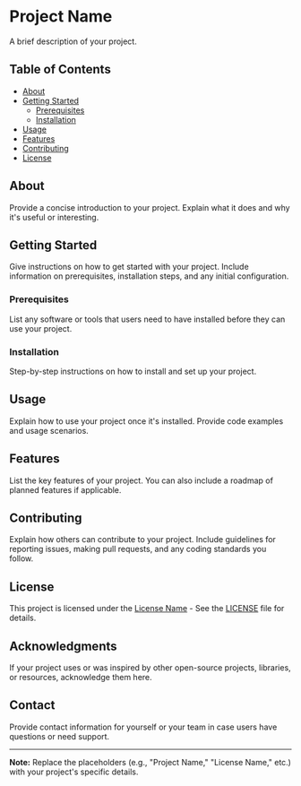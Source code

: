 # Project Name

A brief description of your project.

## Table of Contents

- [About](#about)
- [Getting Started](#getting-started)
  - [Prerequisites](#prerequisites)
  - [Installation](#installation)
- [Usage](#usage)
- [Features](#features)
- [Contributing](#contributing)
- [License](#license)

## About

Provide a concise introduction to your project. Explain what it does and why it's useful or interesting.

## Getting Started

Give instructions on how to get started with your project. Include information on prerequisites, installation steps, and any initial configuration.

### Prerequisites

List any software or tools that users need to have installed before they can use your project.

### Installation

Step-by-step instructions on how to install and set up your project.

## Usage

Explain how to use your project once it's installed. Provide code examples and usage scenarios.

## Features

List the key features of your project. You can also include a roadmap of planned features if applicable.

## Contributing

Explain how others can contribute to your project. Include guidelines for reporting issues, making pull requests, and any coding standards you follow.

## License

This project is licensed under the [License Name](LICENSE) - See the [LICENSE](LICENSE) file for details.

## Acknowledgments

If your project uses or was inspired by other open-source projects, libraries, or resources, acknowledge them here.

## Contact

Provide contact information for yourself or your team in case users have questions or need support.

---

**Note:** Replace the placeholders (e.g., "Project Name," "License Name," etc.) with your project's specific details.

